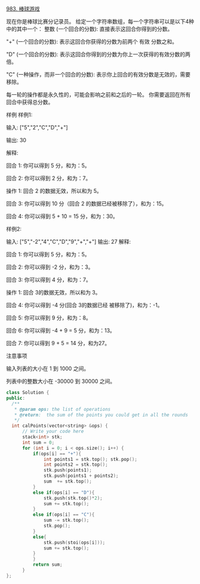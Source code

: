 [983. 棒球游戏](#https://www.lintcode.com/problem/baseball-game/description)
  
  现在你是棒球比赛分记录员。
  给定一个字符串数组，每一个字符串可以是以下4种中的其中一个：
  整数 (一个回合的分数): 直接表示这回合你得到的分数。
  
  "+" (一个回合的分数): 表示这回合你获得的分数为前两个 有效 分数之和。
  
  "D" (一个回合的分数): 表示这回合你得到的分数为你上一次获得的有效分数的两倍。
  
  "C" (一种操作，而非一个回合的分数): 表示你上回合的有效分数是无效的，需要移除。
  
  每一轮的操作都是永久性的，可能会影响之前和之后的一轮。
你需要返回在所有回合中获得总分数。

样例
样例1:

输入: ["5","2","C","D","+"]
  
  输出: 30
  
  解释: 
  
  回合 1: 你可以得到 5 分，和为：5。
  
  回合 2: 你可以得到 2 分，和为：7。
  
  操作 1: 回合 2 的数据无效，所以和为 5。
  
  回合 3: 你可以得到 10 分（回合 2 的数据已经被移除了），和为：15。
  
  回合 4: 你可以得到 5 + 10 = 15 分，和为：30。
  
  样例2:

输入: ["5","-2","4","C","D","9","+","+"]
输出: 27
解释: 
  
  回合 1: 你可以得到 5 分，和为：5。
  
  回合 2: 你可以得到 -2 分，和为：3。
  
  回合 3: 你可以得到 4 分，和为：7。
  
  操作 1: 回合 3的数据无效，所以和为 3。
  
  回合 4: 你可以得到 -4 分(回合 3的数据已经 被移除了)，和为：-1。
  
  回合 5: 你可以得到 9 分，和为：8。
  
  回合 6: 你可以得到 -4 + 9 = 5 分，和为：13。
  
  回合 7: 你可以得到 9 + 5 = 14 分，和为27。
  
  注意事项
  
  输入列表的大小在 1 到 1000 之间。
  
  列表中的整数大小在 -30000 到 30000 之间。
  
  ```c++
  class Solution {
public:
    /**
     * @param ops: the list of operations
     * @return:  the sum of the points you could get in all the rounds
     */
    int calPoints(vector<string> &ops) {
        // Write your code here
        stack<int> stk;
        int sum = 0;
        for (int i = 0; i < ops.size(); i++) {
            if(ops[i] == "+"){
                int points1 = stk.top(); stk.pop();
                int points2 = stk.top();
                stk.push(points1);
                stk.push(points1 + points2);
                sum  += stk.top();
            }
            else if(ops[i] == "D"){
                stk.push(stk.top()*2);
                sum += stk.top();
            }
            else if(ops[i] == "C"){
                sum -= stk.top();
                stk.pop();
            }
            else{
                stk.push(stoi(ops[i]));
                sum += stk.top();
            }
            }
            return sum;
        }
};
  ```